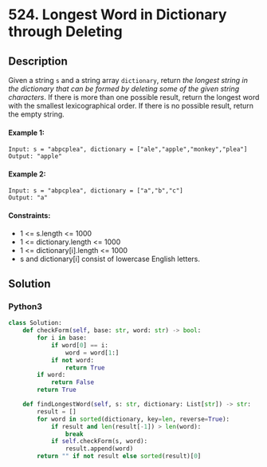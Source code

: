# 524. Longest Word in Dictionary through Deleting


## Description
Given a string `s` and a string array `dictionary`, return *the longest string in the dictionary that can be formed by deleting some of the given string characters*. If there is more than one possible result, return the longest word with the smallest lexicographical order. If there is no possible result, return the empty string.

#### Example 1:
```
Input: s = "abpcplea", dictionary = ["ale","apple","monkey","plea"]
Output: "apple"
```

#### Example 2:
```
Input: s = "abpcplea", dictionary = ["a","b","c"]
Output: "a"
```

#### Constraints:
- 1 <= s.length <= 1000
- 1 <= dictionary.length <= 1000
- 1 <= dictionary[i].length <= 1000
- s and dictionary[i] consist of lowercase English letters.


## Solution

### Python3
```python
class Solution:
    def checkForm(self, base: str, word: str) -> bool:
        for i in base:
            if word[0] == i:
                word = word[1:]
            if not word:
                return True
        if word:
            return False
        return True

    def findLongestWord(self, s: str, dictionary: List[str]) -> str:
        result = []
        for word in sorted(dictionary, key=len, reverse=True):
            if result and len(result[-1]) > len(word):
                break
            if self.checkForm(s, word):
                result.append(word)
        return "" if not result else sorted(result)[0]
```

